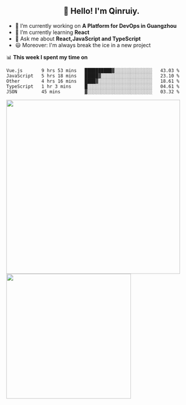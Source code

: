 <h2 align="center">👋 Hello! I'm Qinruiy.</h2>


- 🔭 I’m currently working on **A Platform for DevOps in Guangzhou**
- 🌱 I’m currently learning **React**
- 💬 Ask me about **React,JavaScript and TypeScript**
- 😃 Moreover: I'm always break the ice in a new project

📊 **This week I spent my time on**

<!--START_SECTION:waka-->
```text
Vue.js       9 hrs 53 mins   ██████████▓░░░░░░░░░░░░░░   43.03 % 
JavaScript   5 hrs 18 mins   █████▓░░░░░░░░░░░░░░░░░░░   23.10 % 
Other        4 hrs 16 mins   ████▓░░░░░░░░░░░░░░░░░░░░   18.61 % 
TypeScript   1 hr 3 mins     █░░░░░░░░░░░░░░░░░░░░░░░░   04.61 % 
JSON         45 mins         ▓░░░░░░░░░░░░░░░░░░░░░░░░   03.32 % 
```
<!--END_SECTION:waka-->

<p>
<img align="left" width="460" src="https://github-readme-stats.vercel.app/api?username=Qinruiy&custom_title=Qrinruiy's Github Stats&theme=graywhite&hide_border=true"/> <img align="left" width="330" src="https://github-readme-stats.vercel.app/api/top-langs/?username=Qinruiy&layout=compact&theme=graywhite&hide_border=true"/>
</p>
